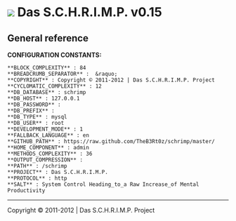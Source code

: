 ![](https://raw.github.com/TheB3Rt0z/schrimp/master/.inc/img/schrimp_favicon_md.ico "") Das S.C.H.R.I.M.P. v0.15
================================================================================================================



General reference
-----------------


**CONFIGURATION CONSTANTS:**

	**BLOCK_COMPLEXITY** : 84
	**BREADCRUMB_SEPARATOR** :  &raquo; 
	**COPYRIGHT** : Copyright © 2011-2012 | Das S.C.H.R.I.M.P. Project
	**CYCLOMATIC_COMPLEXITY** : 12
	**DB_DATABASE** : schrimp
	**DB_HOST** : 127.0.0.1
	**DB_PASSWORD** : 
	**DB_PREFIX** : 
	**DB_TYPE** : mysql
	**DB_USER** : root
	**DEVELOPMENT_MODE** : 1
	**FALLBACK_LANGUAGE** : en
	**GITHUB_PATH** : https://raw.github.com/TheB3Rt0z/schrimp/master/
	**HOME_COMPONENT** : admin
	**METHODS_COMPLEXITY** : 36
	**OUTPUT_COMPRESSION** : 
	**PATH** : /schrimp
	**PROJECT** : Das S.C.H.R.I.M.P.
	**PROTOCOL** : http
	**SALT** : System Control Heading_to_a Raw Increase_of Mental Productivity

***






Copyright © 2011-2012 | Das S.C.H.R.I.M.P. Project
